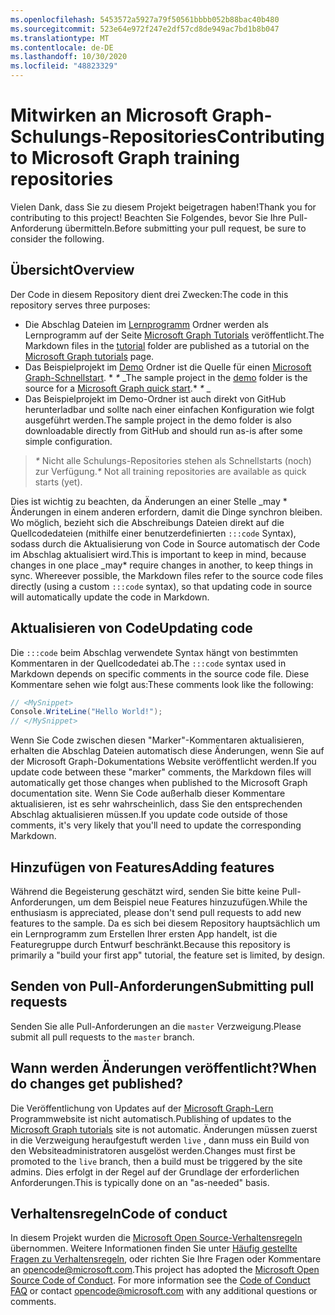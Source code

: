 ```yaml
---
ms.openlocfilehash: 5453572a5927a79f50561bbbb052b88bac40b480
ms.sourcegitcommit: 523e64e972f247e2df57cd8de949ac7bd1b8b047
ms.translationtype: MT
ms.contentlocale: de-DE
ms.lasthandoff: 10/30/2020
ms.locfileid: "48823329"
---
```

# <a name="contributing-to-microsoft-graph-training-repositories"></a><span data-ttu-id="1a6d3-101">Mitwirken an Microsoft Graph-Schulungs-Repositories</span><span class="sxs-lookup"><span data-stu-id="1a6d3-101">Contributing to Microsoft Graph training repositories</span></span>

<span data-ttu-id="1a6d3-102">Vielen Dank, dass Sie zu diesem Projekt beigetragen haben!</span><span class="sxs-lookup"><span data-stu-id="1a6d3-102">Thank you for contributing to this project!</span></span> <span data-ttu-id="1a6d3-103">Beachten Sie Folgendes, bevor Sie Ihre Pull-Anforderung übermitteln.</span><span class="sxs-lookup"><span data-stu-id="1a6d3-103">Before submitting your pull request, be sure to consider the following.</span></span>

## <a name="overview"></a><span data-ttu-id="1a6d3-104">Übersicht</span><span class="sxs-lookup"><span data-stu-id="1a6d3-104">Overview</span></span>

<span data-ttu-id="1a6d3-105">Der Code in diesem Repository dient drei Zwecken:</span><span class="sxs-lookup"><span data-stu-id="1a6d3-105">The code in this repository serves three purposes:</span></span>

- <span data-ttu-id="1a6d3-106">Die Abschlag Dateien im [Lernprogramm](/tutorial) Ordner werden als Lernprogramm auf der Seite [Microsoft Graph Tutorials](https://docs.microsoft.com/graph/tutorials) veröffentlicht.</span><span class="sxs-lookup"><span data-stu-id="1a6d3-106">The Markdown files in the [tutorial](/tutorial) folder are published as a tutorial on the [Microsoft Graph tutorials](https://docs.microsoft.com/graph/tutorials) page.</span></span>
- <span data-ttu-id="1a6d3-107">Das Beispielprojekt im [Demo](/demo) Ordner ist die Quelle für einen [Microsoft Graph-Schnellstart](https://developer.microsoft.com/graph/quick-start). \* *\** _</span><span class="sxs-lookup"><span data-stu-id="1a6d3-107">The sample project in the [demo](/demo) folder is the source for a [Microsoft Graph quick start](https://developer.microsoft.com/graph/quick-start).\* *\** _</span></span>
- <span data-ttu-id="1a6d3-108">Das Beispielprojekt im Demo-Ordner ist auch direkt von GitHub herunterladbar und sollte nach einer einfachen Konfiguration wie folgt ausgeführt werden.</span><span class="sxs-lookup"><span data-stu-id="1a6d3-108">The sample project in the demo folder is also downloadable directly from GitHub and should run as-is after some simple configuration.</span></span>

> <span data-ttu-id="1a6d3-109">_*\**_ Nicht alle Schulungs-Repositories stehen als Schnellstarts (noch) zur Verfügung.</span><span class="sxs-lookup"><span data-stu-id="1a6d3-109">_*\**_ Not all training repositories are available as quick starts (yet).</span></span>

<span data-ttu-id="1a6d3-110">Dies ist wichtig zu beachten, da Änderungen an einer Stelle _may \* Änderungen in einem anderen erfordern, damit die Dinge synchron bleiben. Wo möglich, bezieht sich die Abschreibungs Dateien direkt auf die Quellcodedateien (mithilfe einer benutzerdefinierten `:::code` Syntax), sodass durch die Aktualisierung von Code in Source automatisch der Code im Abschlag aktualisiert wird.</span><span class="sxs-lookup"><span data-stu-id="1a6d3-110">This is important to keep in mind, because changes in one place _may\* require changes in another, to keep things in sync. Whereever possible, the Markdown files refer to the source code files directly (using a custom `:::code` syntax), so that updating code in source will automatically update the code in Markdown.</span></span>

## <a name="updating-code"></a><span data-ttu-id="1a6d3-111">Aktualisieren von Code</span><span class="sxs-lookup"><span data-stu-id="1a6d3-111">Updating code</span></span>

<span data-ttu-id="1a6d3-112">Die `:::code` beim Abschlag verwendete Syntax hängt von bestimmten Kommentaren in der Quellcodedatei ab.</span><span class="sxs-lookup"><span data-stu-id="1a6d3-112">The `:::code` syntax used in Markdown depends on specific comments in the source code file.</span></span> <span data-ttu-id="1a6d3-113">Diese Kommentare sehen wie folgt aus:</span><span class="sxs-lookup"><span data-stu-id="1a6d3-113">These comments look like the following:</span></span>

```csharp
// <MySnippet>
Console.WriteLine("Hello World!");
// </MySnippet>
```

<span data-ttu-id="1a6d3-114">Wenn Sie Code zwischen diesen "Marker"-Kommentaren aktualisieren, erhalten die Abschlag Dateien automatisch diese Änderungen, wenn Sie auf der Microsoft Graph-Dokumentations Website veröffentlicht werden.</span><span class="sxs-lookup"><span data-stu-id="1a6d3-114">If you update code between these "marker" comments, the Markdown files will automatically get those changes when published to the Microsoft Graph documentation site.</span></span> <span data-ttu-id="1a6d3-115">Wenn Sie Code außerhalb dieser Kommentare aktualisieren, ist es sehr wahrscheinlich, dass Sie den entsprechenden Abschlag aktualisieren müssen.</span><span class="sxs-lookup"><span data-stu-id="1a6d3-115">If you update code outside of those comments, it's very likely that you'll need to update the corresponding Markdown.</span></span>

## <a name="adding-features"></a><span data-ttu-id="1a6d3-116">Hinzufügen von Features</span><span class="sxs-lookup"><span data-stu-id="1a6d3-116">Adding features</span></span>

<span data-ttu-id="1a6d3-117">Während die Begeisterung geschätzt wird, senden Sie bitte keine Pull-Anforderungen, um dem Beispiel neue Features hinzuzufügen.</span><span class="sxs-lookup"><span data-stu-id="1a6d3-117">While the enthusiasm is appreciated, please don't send pull requests to add new features to the sample.</span></span> <span data-ttu-id="1a6d3-118">Da es sich bei diesem Repository hauptsächlich um ein Lernprogramm zum Erstellen Ihrer ersten App handelt, ist die Featuregruppe durch Entwurf beschränkt.</span><span class="sxs-lookup"><span data-stu-id="1a6d3-118">Because this repository is primarily a "build your first app" tutorial, the feature set is limited, by design.</span></span>

## <a name="submitting-pull-requests"></a><span data-ttu-id="1a6d3-119">Senden von Pull-Anforderungen</span><span class="sxs-lookup"><span data-stu-id="1a6d3-119">Submitting pull requests</span></span>

<span data-ttu-id="1a6d3-120">Senden Sie alle Pull-Anforderungen an die `master` Verzweigung.</span><span class="sxs-lookup"><span data-stu-id="1a6d3-120">Please submit all pull requests to the `master` branch.</span></span>

<!-- markdownlint-disable MD026 -->
## <a name="when-do-changes-get-published"></a><span data-ttu-id="1a6d3-121">Wann werden Änderungen veröffentlicht?</span><span class="sxs-lookup"><span data-stu-id="1a6d3-121">When do changes get published?</span></span>

<span data-ttu-id="1a6d3-122">Die Veröffentlichung von Updates auf der [Microsoft Graph-Lern](https://docs.microsoft.com/graph/tutorials) Programmwebsite ist nicht automatisch.</span><span class="sxs-lookup"><span data-stu-id="1a6d3-122">Publishing of updates to the [Microsoft Graph tutorials](https://docs.microsoft.com/graph/tutorials) site is not automatic.</span></span> <span data-ttu-id="1a6d3-123">Änderungen müssen zuerst in die Verzweigung heraufgestuft werden `live` , dann muss ein Build von den Websiteadministratoren ausgelöst werden.</span><span class="sxs-lookup"><span data-stu-id="1a6d3-123">Changes must first be promoted to the `live` branch, then a build must be triggered by the site admins.</span></span> <span data-ttu-id="1a6d3-124">Dies erfolgt in der Regel auf der Grundlage der erforderlichen Anforderungen.</span><span class="sxs-lookup"><span data-stu-id="1a6d3-124">This is typically done on an "as-needed" basis.</span></span>

## <a name="code-of-conduct"></a><span data-ttu-id="1a6d3-125">Verhaltensregeln</span><span class="sxs-lookup"><span data-stu-id="1a6d3-125">Code of conduct</span></span>

<span data-ttu-id="1a6d3-p106">In diesem Projekt wurden die [Microsoft Open Source-Verhaltensregeln](https://opensource.microsoft.com/codeofconduct/) übernommen. Weitere Informationen finden Sie unter [Häufig gestellte Fragen zu Verhaltensregeln](https://opensource.microsoft.com/codeofconduct/faq/), oder richten Sie Ihre Fragen oder Kommentare an [opencode@microsoft.com](mailto:opencode@microsoft.com).</span><span class="sxs-lookup"><span data-stu-id="1a6d3-p106">This project has adopted the [Microsoft Open Source Code of Conduct](https://opensource.microsoft.com/codeofconduct/). For more information see the [Code of Conduct FAQ](https://opensource.microsoft.com/codeofconduct/faq/) or contact [opencode@microsoft.com](mailto:opencode@microsoft.com) with any additional questions or comments.</span></span>
